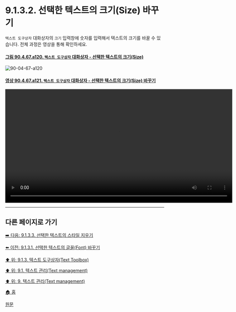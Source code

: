 # 9.1.3.2. 선택한 텍스트의 크기(Size) 바꾸기
`텍스트 도구상자` 대화상자의 `크기` 입력창에 숫자를 입력해서 텍스트의 크기를 바꿀 수 있습니다. 전체 과정은 영상을 통해 확인하세요.

<a id="90-04-67-a120"></a>

#### [그림 90.4.67.a120. `텍스트 도구상자` 대화상자 - 선택한 텍스트의 크기(Size)](./90-04-67-text_toolbox.md#90-04-67-a120)
![90-04-67-a120](https://github.com/wonder13662/gimp/assets/15767104/88686255-b6d9-47da-93f0-6fe3ec9ab357)

<a id="90-04-67-a121"></a>

#### [영상 90.4.67.a121. `텍스트 도구상자` 대화상자 - 선택한 텍스트의 크기(Size) 바꾸기](./90-04-67-text_toolbox.md#90-04-67-a121)
<video controls="controls" width="720" src="https://github.com/wonder13662/gimp/assets/15767104/17499dcb-a1de-4f09-919a-02239715a286"></video>

***

## 다른 페이지로 가기

[➡️ 다음: 9.1.3.3. 선택한 텍스트의 스타일 지우기](./09-01-03-03-clear.md)

[⬅️ 이전: 9.1.3.1. 선택한 텍스트의 글꼴(Font) 바꾸기](./09-01-03-01-font.md)

[⬆️ 위: 9.1.3. 텍스트 도구상자(Text Toolbox)](./09-01-03-00-text_toolbox.md)

[⬆️ 위: 9.1. 텍스트 관리(Text management)](./09-01-text-management.md)

[⬆️ 위: 9. 텍스트 관리(Text management)](./09-00-text-management.md)

[🏠 홈](./00-home.md)

[원문](https://docs.gimp.org/2.10/ko/gimp-image-text-management.html#gimp-text-toolbox)
